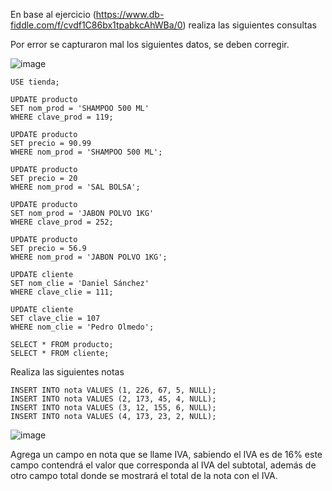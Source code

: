 En base al ejercicio (https://www.db-fiddle.com/f/cvdf1C86bx1tpabkcAhWBa/0) realiza las siguientes consultas

Por error se capturaron mal los siguientes datos, se deben corregir.

![image](https://user-images.githubusercontent.com/91554777/171071745-a92dfd2f-2cf2-4bed-a081-8728f93fc005.png)


    USE tienda;

    UPDATE producto
    SET nom_prod = 'SHAMPOO 500 ML'
    WHERE clave_prod = 119;

    UPDATE producto
    SET precio = 90.99
    WHERE nom_prod = 'SHAMPOO 500 ML';

    UPDATE producto
    SET precio = 20
    WHERE nom_prod = 'SAL BOLSA';

    UPDATE producto
    SET nom_prod = 'JABON POLVO 1KG'
    WHERE clave_prod = 252;

    UPDATE producto
    SET precio = 56.9
    WHERE nom_prod = 'JABON POLVO 1KG';

    UPDATE cliente 
    SET nom_clie = 'Daniel Sánchez'
    WHERE clave_clie = 111;

    UPDATE cliente 
    SET clave_clie = 107
    WHERE nom_clie = 'Pedro Olmedo';

    SELECT * FROM producto;
    SELECT * FROM cliente;


Realiza las siguientes notas

    INSERT INTO nota VALUES (1, 226, 67, 5, NULL);
    INSERT INTO nota VALUES (2, 173, 45, 4, NULL);
    INSERT INTO nota VALUES (3, 12, 155, 6, NULL);
    INSERT INTO nota VALUES (4, 173, 23, 2, NULL);


![image](https://user-images.githubusercontent.com/91554777/171071841-ef5e3549-0235-4c77-846d-62aee10873cf.png)


Agrega un campo en nota que se llame IVA, sabiendo el IVA es de 16% este campo contendrá el valor que corresponda al IVA del subtotal, además de otro campo total donde se mostrará el total de la nota con el IVA.

